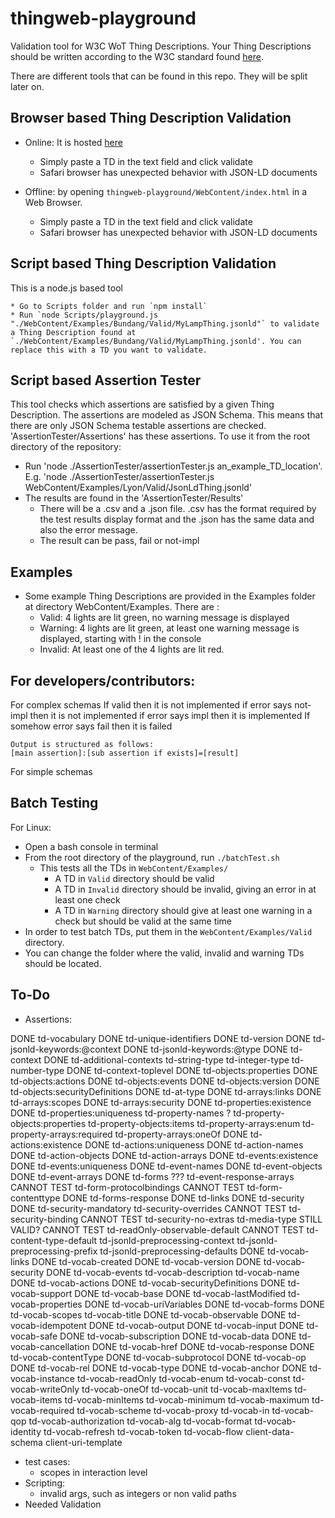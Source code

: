 # thingweb-playground
Validation tool for W3C WoT Thing Descriptions. Your Thing Descriptions should be written according to the W3C standard found [here](https://w3c.github.io/wot-thing-description/#).

There are different tools that can be found in this repo. They will be split later on.

## Browser based Thing Description Validation

* Online: It is hosted [here](http://plugfest.thingweb.io/playground/)
    * Simply paste a TD in the text field and click validate
    * Safari browser has unexpected behavior with JSON-LD documents

* Offline: by opening `thingweb-playground/WebContent/index.html` in a Web Browser.
    * Simply paste a TD in the text field and click validate
    * Safari browser has unexpected behavior with JSON-LD documents

## Script based Thing Description Validation

This is a node.js based tool

    * Go to Scripts folder and run `npm install`
    * Run `node Scripts/playground.js "./WebContent/Examples/Bundang/Valid/MyLampThing.jsonld"` to validate a Thing Description found at `./WebContent/Examples/Bundang/Valid/MyLampThing.jsonld'. You can replace this with a TD you want to validate.

## Script based Assertion Tester

This tool checks which assertions are satisfied by a given Thing Description. The assertions are modeled as JSON Schema. This means that there are only JSON Schema testable assertions are checked. 'AssertionTester/Assertions' has these assertions. To use it from the root directory of the repository:
* Run 'node ./AssertionTester/assertionTester.js an_example_TD_location'. E.g. 'node ./AssertionTester/assertionTester.js WebContent/Examples/Lyon/Valid/JsonLdThing.jsonld' 
* The results are found in the 'AssertionTester/Results'
  * There will be a .csv and a .json file. .csv has the format required by the test results display format and the .json has the same data and also the error message.
  * The result can be pass, fail or not-impl 

## Examples

- Some example Thing Descriptions are provided in the Examples folder at directory WebContent/Examples. There are :
    + Valid: 4 lights are lit green, no warning message is displayed
    + Warning: 4 lights are lit green, at least one warning message is displayed, starting with ! in the console
    + Invalid: At least one of the 4 lights are lit red.

## For developers/contributors:

For complex schemas
    If valid then it is not implemented
    if error says not-impl then it is not implemented
    if error says impl then it is implemented
    If somehow error says fail then it is failed

    Output is structured as follows:
    [main assertion]:[sub assertion if exists]=[result]

For simple schemas


## Batch Testing

For Linux:
* Open a bash console in terminal
* From the root directory of the playground, run `./batchTest.sh`
    * This tests all the TDs in `WebContent/Examples/`
        * A TD in `Valid` directory should be valid
        * A TD in `Invalid` directory should be invalid, giving an error in at least one check
        * A TD in `Warning` directory should give at least one warning in a check but should be valid at the same time
* In order to test batch TDs, put them in the `WebContent/Examples/Valid` directory.
* You can change the folder where the valid, invalid and warning TDs should be located.

## To-Do

* Assertions:
  
DONE td-vocabulary
DONE td-unique-identifiers
DONE td-version
DONE td-jsonld-keywords:@context
DONE td-jsonld-keywords:@type
DONE td-context
DONE td-additional-contexts
td-string-type
td-integer-type
td-number-type
DONE td-context-toplevel
DONE td-objects:properties
DONE td-objects:actions
DONE td-objects:events
DONE td-objects:version
DONE td-objects:securityDefinitions
DONE td-at-type
DONE td-arrays:links
DONE td-arrays:scopes
DONE td-arrays:security
DONE td-properties:existence
DONE td-properties:uniqueness
td-property-names ?
td-property-objects:properties
td-property-objects:items
td-property-arrays:enum
td-property-arrays:required
td-property-arrays:oneOf
DONE td-actions:existence
DONE td-actions:uniqueness
DONE td-action-names
DONE td-action-objects
DONE td-action-arrays
DONE td-events:existence
DONE td-events:uniqueness
DONE td-event-names
DONE td-event-objects
DONE td-event-arrays
DONE td-forms
??? td-event-response-arrays
CANNOT TEST td-form-protocolbindings
CANNOT TEST td-form-contenttype
DONE td-forms-response
DONE td-links
DONE td-security
DONE td-security-mandatory
td-security-overrides
CANNOT TEST td-security-binding
CANNOT TEST td-security-no-extras
td-media-type  STILL VALID?
CANNOT TEST td-readOnly-observable-default
CANNOT TEST td-content-type-default
td-jsonld-preprocessing-context
td-jsonld-preprocessing-prefix
td-jsonld-preprocessing-defaults
DONE td-vocab-links
DONE td-vocab-created
DONE td-vocab-version
DONE td-vocab-security
DONE td-vocab-events
td-vocab-description
td-vocab-name
DONE td-vocab-actions
DONE td-vocab-securityDefinitions
DONE td-vocab-support
DONE td-vocab-base
DONE td-vocab-lastModified
td-vocab-properties
DONE td-vocab-uriVariables
DONE td-vocab-forms
DONE td-vocab-scopes
td-vocab-title
DONE td-vocab-observable
DONE td-vocab-idempotent
DONE td-vocab-output
DONE td-vocab-input
DONE td-vocab-safe
DONE td-vocab-subscription
DONE td-vocab-data
DONE td-vocab-cancellation
DONE td-vocab-href
DONE td-vocab-response
DONE td-vocab-contentType
DONE td-vocab-subprotocol
DONE td-vocab-op
DONE td-vocab-rel
DONE td-vocab-type
DONE td-vocab-anchor
DONE td-vocab-instance
td-vocab-readOnly
td-vocab-enum
td-vocab-const
td-vocab-writeOnly
td-vocab-oneOf
td-vocab-unit
td-vocab-maxItems
td-vocab-items
td-vocab-minItems
td-vocab-minimum
td-vocab-maximum
td-vocab-required
td-vocab-scheme
td-vocab-proxy
td-vocab-in
td-vocab-qop
td-vocab-authorization
td-vocab-alg
td-vocab-format
td-vocab-identity
td-vocab-refresh
td-vocab-token
td-vocab-flow
client-data-schema
client-uri-template


* test cases:
  * scopes in interaction level
* Scripting: 
    * invalid args, such as integers or non valid paths
* Needed Validation

